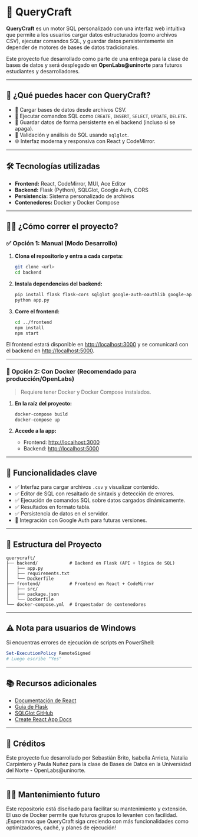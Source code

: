 
# 🧠 QueryCraft

**QueryCraft** es un motor SQL personalizado con una interfaz web intuitiva que permite a los usuarios cargar datos estructurados (como archivos CSV), ejecutar comandos SQL, y guardar datos persistentemente sin depender de motores de bases de datos tradicionales.

Este proyecto fue desarrollado como parte de una entrega para la clase de bases de datos y será desplegado en **OpenLabs@uninorte** para futuros estudiantes y desarrolladores.

---

## 🚀 ¿Qué puedes hacer con QueryCraft?

- 📄 Cargar bases de datos desde archivos CSV.
- 🧾 Ejecutar comandos SQL como `CREATE`, `INSERT`, `SELECT`, `UPDATE`, `DELETE`.
- 💾 Guardar datos de forma persistente en el backend (incluso si se apaga).
- 🧠 Validación y análisis de SQL usando `sqlglot`.
- 🌐 Interfaz moderna y responsiva con React y CodeMirror.

---

## 🛠️ Tecnologías utilizadas

- **Frontend:** React, CodeMirror, MUI, Ace Editor
- **Backend:** Flask (Python), SQLGlot, Google Auth, CORS
- **Persistencia:** Sistema personalizado de archivos
- **Contenedores:** Docker y Docker Compose

---

## 🧑‍💻 ¿Cómo correr el proyecto?

### ✅ Opción 1: Manual (Modo Desarrollo)

1. **Clona el repositorio y entra a cada carpeta:**
   ```bash
   git clone <url>
   cd backend
   ```

2. **Instala dependencias del backend:**
   ```bash
   pip install flask flask-cors sqlglot google-auth-oauthlib google-api-python-client
   python app.py
   ```

3. **Corre el frontend:**
   ```bash
   cd ../frontend
   npm install
   npm start
   ```

El frontend estará disponible en [http://localhost:3000](http://localhost:3000) y se comunicará con el backend en [http://localhost:5000](http://localhost:5000).

---

### 🐳 Opción 2: Con Docker (Recomendado para producción/OpenLabs)

> Requiere tener Docker y Docker Compose instalados.

1. **En la raíz del proyecto:**

   ```bash
   docker-compose build
   docker-compose up
   ```

2. **Accede a la app:**

   - Frontend: [http://localhost:3000](http://localhost:3000)
   - Backend: [http://localhost:5000](http://localhost:5000)

---

## 🧪 Funcionalidades clave

- ✅ Interfaz para cargar archivos `.csv` y visualizar contenido.
- ✅ Editor de SQL con resaltado de sintaxis y detección de errores.
- ✅ Ejecución de comandos SQL sobre datos cargados dinámicamente.
- ✅ Resultados en formato tabla.
- ✅ Persistencia de datos en el servidor.
- 🔐 Integración con Google Auth para futuras versiones.

---

## 🧱 Estructura del Proyecto

```
querycraft/
├── backend/            # Backend en Flask (API + lógica de SQL)
│   ├── app.py
│   ├── requirements.txt
│   └── Dockerfile
├── frontend/           # Frontend en React + CodeMirror
│   ├── src/
│   ├── package.json
│   └── Dockerfile
└── docker-compose.yml  # Orquestador de contenedores
```

---

## ⚠️ Nota para usuarios de Windows

Si encuentras errores de ejecución de scripts en PowerShell:

```powershell
Set-ExecutionPolicy RemoteSigned
# Luego escribe "Yes"
```

---

## 📚 Recursos adicionales

- [Documentación de React](https://reactjs.org/)
- [Guía de Flask](https://flask.palletsprojects.com/)
- [SQLGlot GitHub](https://github.com/tobymao/sqlglot)
- [Create React App Docs](https://facebook.github.io/create-react-app/)

---



## 🤝 Créditos

Este proyecto fue desarrollado por Sebastián Brito, Isabella Arrieta, Natalia Carpintero y Paula Nuñez para la clase de Bases de Datos en la Universidad del Norte - OpenLabs@uninorte.

---

## 🧑‍🔧 Mantenimiento futuro

Este repositorio está diseñado para facilitar su mantenimiento y extensión. El uso de Docker permite que futuros grupos lo levanten con facilidad. ¡Esperamos que QueryCraft siga creciendo con más funcionalidades como optimizadores, caché, y planes de ejecución!
